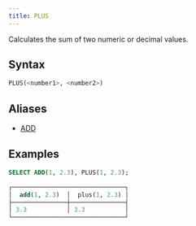 ```yaml
---
title: PLUS
---
```


Calculates the sum of two numeric or decimal values.

## Syntax

```sql
PLUS(<number1>, <number2>)
```

## Aliases

- [ADD](add.md)

## Examples

```sql
SELECT ADD(1, 2.3), PLUS(1, 2.3);

┌───────────────────────────────┐
│  add(1, 2.3)  │  plus(1, 2.3) │
├───────────────┼───────────────┤
│ 3.3           │ 3.3           │
└───────────────────────────────┘
```
